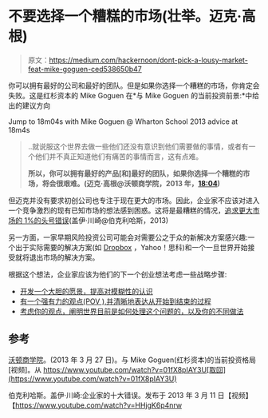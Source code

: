 # 不要选择一个糟糕的市场(壮举。迈克·高根)

> 原文：<https://medium.com/hackernoon/dont-pick-a-lousy-market-feat-mike-goguen-ced538650b47>

你可以拥有最好的公司和最好的团队。但是如果你选择一个糟糕的市场，你肯定会失败。这是红杉资本的 Mike Goguen 在*与 Mike Goguen 的当前投资前景:*中给出的建议方向

Jump to 18m04s with Mike Goguen @ Wharton School 2013 advice at 18m4s

> ..就说服这个世界去做一些他们还没有意识到他们需要做的事情，或者有一个他们并不真正知道他们有痛苦的事情而言，这有点难。
> 
> **所以，你可以拥有最好的产品[和]最好的团队，如果你选择一个糟糕的市场，将会很艰难。(迈克·高根@沃顿商学院，2013 年，**[**18:04**](https://www.youtube.com/watch?v=01fX8pIAY3U&t=18m4s)**)**

但迈克并没有要求初创公司也专注于现在更大的市场。因此，企业家不应该对进入一个竞争激烈的现有已知市场的想法感到困惑。这将是最糟糕的情况，[追求更大市场的 1%的头号错误](https://youtu.be/HHjgK6p4nrw?t=8m45s)(盖伊·川崎@伯克利哈斯，2013)

另一方面，一家早期风险投资公司可能会对需要公之于众的新解决方案感兴趣:一个出于实际需要的解决方案(如 [Dropbox](https://hackernoon.com/tagged/dropbox) ，Yahoo！思科)和一个一旦世界开始接受就将退出市场的解决方案。

根据这个想法，企业家应该为他们的下一个创业想法考虑一些战略步骤:

*   [开发一个大胆的愿景，提高对模糊性的认识](/founder-staging/entrepreneur-self-awareness-and-boldness-of-vision-963dc54ce52c)
*   [有一个强有力的观点(POV ),并清晰地表达从开始到结束的过程](/@taboca/a-start-up-needs-a-strong-point-of-view-that-can-change-the-world-or-the-market-841d3dc72858)
*   [考虑你的观点，阐明世界目前是如何处理这个问题的，以及你的不同做法](https://hackernoon.com/state-the-problem-opportunity-plus-why-the-solution-is-not-currently-working-yet-feat-8890618ad1a9)

## 参考

[沃顿商学院](https://www.youtube.com/channel/UCU9Z1eLsDa_meEfsmx-Ys0w)。(2013 年 3 月 27 日)。与 Mike Goguen(红杉资本)的当前投资格局[视频]。从 https://www.youtube.com/watch?v=01fX8pIAY3U[取回](https://www.youtube.com/watch?v=01fX8pIAY3U)

伯克利哈斯。盖伊·川崎:企业家的十大错误。发布于 2013 年 3 月 11 日【视频】【https://www.youtube.com/watch?v=HHjgK6p4nrw 